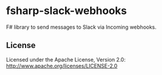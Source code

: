 # fsharp-slack-webhooks

F# library to send messages to Slack via Incoming webhooks.

## License
Licensed under the Apache License, Version 2.0: http://www.apache.org/licenses/LICENSE-2.0

